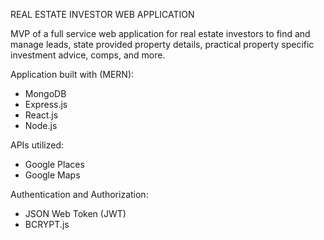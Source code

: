 REAL ESTATE INVESTOR WEB APPLICATION

MVP of a full service web application for real estate investors to find and manage leads, state provided property details, practical property specific investment advice, comps, and more.

Application built with (MERN):
- MongoDB
- Express.js
- React.js
- Node.js


APIs utilized:
- Google Places
- Google Maps

Authentication and Authorization:
- JSON Web Token (JWT)
- BCRYPT.js
